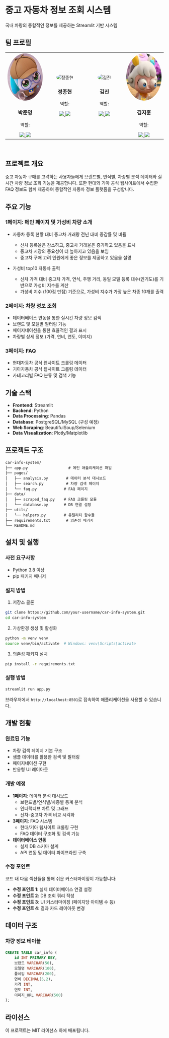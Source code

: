 # 중고 자동차 정보 조회 시스템

국내 차량의 종합적인 정보를 제공하는 Streamlit 기반 시스템

## 팀 프로필
<table>
<tr>
<td align="center" width="200">
<img src="images/yeon.jpg" width="150" height="150" style="border-radius: 50%;" alt="박준영"/>
<br />
<h3>박준영</h3>
<p>역할: </p>
<a href="https://github.com/deneb784">
<img src="https://img.shields.io/badge/GitHub-181717?style=flat-square&logo=GitHub&logoColor=white"/>
</a>
<a href="mailto:deneb784@gmail.com">
<img src="https://img.shields.io/badge/Email-EA4335?style=flat-square&logo=Gmail&logoColor=white"/>
</a>
</td>
<td align="center" width="200">
<img src="images/jong.jpg" width="150" height="150" style="border-radius: 50%;" alt="정종현"/>
<br />
<h3>정종현</h3>
<p>역할: </p>
<a href="https://github.com/myem21">
<img src="https://img.shields.io/badge/GitHub-181717?style=flat-square&logo=GitHub&logoColor=white"/>
</a>
<a href="mailto:myem21@gmail.com">
<img src="https://img.shields.io/badge/Email-EA4335?style=flat-square&logo=Gmail&logoColor=white"/>
</a>
</td>
<td align="center" width="200">
<img src="images/jin.jpg" width="150" height="150" style="border-radius: 50%;" alt="김진"/>
<br />
<h3>김진</h3>
<p>역할: </p>
<a href="https://github.com/KIMjjjjjjjj">
<img src="https://img.shields.io/badge/GitHub-181717?style=flat-square&logo=GitHub&logoColor=white"/>
</a>
<a href="mailto:jin432101@gmail.com">
<img src="https://img.shields.io/badge/Email-EA4335?style=flat-square&logo=Gmail&logoColor=white"/>
</a>
</td>
<td align="center" width="200">
<img src="images/hun.jpg" width="150" height="150" style="border-radius: 50%;" alt="김지훈"/>
<br />
<h3>김지훈</h3>
<p>역할: </p>
<a href="https://github.com/ddeeqq">
<img src="https://img.shields.io/badge/GitHub-181717?style=flat-square&logo=GitHub&logoColor=white"/>
</a>
<a href="mailto:jihanki3@naver.com">
<img src="https://img.shields.io/badge/Email-EA4335?style=flat-square&logo=Gmail&logoColor=white"/>
</a>
</td>
</tr>
</table>

<br>

## 프로젝트 개요

중고 자동차 구매를 고려하는 사용자들에게 브랜드별, 연식별, 차종별 분석 데이터와 실시간 차량 정보 조회 기능을 제공합니다. 또한 현대와 기아 공식 웹사이트에서 수집한 FAQ 정보도 함께 제공하여 종합적인 자동차 정보 플랫폼을 구성합니다.

## 주요 기능

### 1페이지: 메인 페이지 및 가성비 차량 소개
- 자동차 등록 현황 대비 중고차 거래량 전년 대비 증감률 및 비율
  - 신차 등록율은 감소하고, 중고차 거래율은 증가하고 있음을 표시
  - 중고차 시장의 중요성이 더 높아지고 있음을 보임
  - 중고차 구매 고려 인원에게 좋은 정보를 제공하고 있음을 설명

- 가성비 top10 자동차 출력
  - 신차 가격 대비 중고차 가격, 연식, 주행 거리, 동일 모델 등록 대수(인기도)를 기반으로 가성비 지수를 계산
  - 가성비 지수 (100점 만점) 기준으로, 가성비 지수가 가장 높은 차종 10개를 출력

### 2페이지: 차량 정보 조회
- 데이터베이스 연동을 통한 실시간 차량 정보 검색
- 브랜드 및 모델별 필터링 기능
- 페이지네이션을 통한 효율적인 결과 표시
- 차량별 상세 정보 (가격, 연비, 연도, 이미지)

### 3페이지: FAQ
- 현대자동차 공식 웹사이트 크롤링 데이터
- 기아자동차 공식 웹사이트 크롤링 데이터
- 카테고리별 FAQ 분류 및 검색 기능

## 기술 스택

- **Frontend**: Streamlit
- **Backend**: Python
- **Data Processing**: Pandas
- **Database**: PostgreSQL/MySQL (구성 예정)
- **Web Scraping**: BeautifulSoup/Selenium
- **Data Visualization**: Plotly/Matplotlib

## 프로젝트 구조

```
car-info-system/
├── app.py                  # 메인 애플리케이션 파일
├── pages/
│   ├── analysis.py        # 데이터 분석 대시보드
│   ├── search.py          # 차량 검색 페이지
│   └── faq.py            # FAQ 페이지
├── data/
│   ├── scraped_faq.py    # FAQ 크롤링 모듈
│   └── database.py       # DB 연결 설정
├── utils/
│   └── helpers.py        # 유틸리티 함수들
├── requirements.txt       # 의존성 패키지
└── README.md
```

## 설치 및 실행

### 사전 요구사항
- Python 3.8 이상
- pip 패키지 매니저

### 설치 방법

1. 저장소 클론
```bash
git clone https://github.com/your-username/car-info-system.git
cd car-info-system
```

2. 가상환경 생성 및 활성화
```bash
python -m venv venv
source venv/bin/activate  # Windows: venv\Scripts\activate
```

3. 의존성 패키지 설치
```bash
pip install -r requirements.txt
```

### 실행 방법

```bash
streamlit run app.py
```

브라우저에서 `http://localhost:8501`로 접속하여 애플리케이션을 사용할 수 있습니다.

## 개발 현황

### 완료된 기능
- 차량 검색 페이지 기본 구조
- 샘플 데이터를 활용한 검색 및 필터링
- 페이지네이션 구현
- 반응형 UI 레이아웃

### 개발 예정
- **1페이지**: 데이터 분석 대시보드
  - 브랜드별/연식별/차종별 통계 분석
  - 인터랙티브 차트 및 그래프
  - 신차-중고차 가격 비교 시각화
- **3페이지**: FAQ 시스템
  - 현대/기아 웹사이트 크롤링 구현
  - FAQ 데이터 구조화 및 검색 기능
- **데이터베이스 연동**
  - 실제 DB 스키마 설계
  - API 연동 및 데이터 파이프라인 구축

### 수정 포인트

코드 내 다음 섹션들을 통해 쉬운 커스터마이징이 가능합니다:

- **수정 포인트 1**: 실제 데이터베이스 연결 설정
- **수정 포인트 2**: DB 조회 쿼리 작성
- **수정 포인트 3**: UI 커스터마이징 (페이지당 아이템 수 등)
- **수정 포인트 4**: 결과 카드 레이아웃 변경

## 데이터 구조

### 차량 정보 테이블
```sql
CREATE TABLE car_info (
    id INT PRIMARY KEY,
    브랜드 VARCHAR(50),
    모델명 VARCHAR(100),
    풀네임 VARCHAR(200),
    연비 DECIMAL(5,2),
    가격 INT,
    연도 INT,
    이미지_URL VARCHAR(500)
);
```

## 라이선스

이 프로젝트는 MIT 라이선스 하에 배포됩니다.
